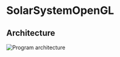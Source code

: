 # SolarSystemOpenGL

## Architecture
![Program architecture](http://www.plantuml.com/plantuml/svg/ZLDDRzim3BtxLmWzsMrJO1_deKEx0GLMj6YANOOT69knjScI8J79Wct_VVI775R6XbsIuBt7noUIkGu4ddQjoTREW5zt3Nfys7p3ajJLrQztwjR30JO6_yQlTRipeu2THkoJhXjQkvql9tIrOdHfa3sXhT1_iBMsoA9pTNP-DdTCsHUsZyqnw38afQSmAR7iBHMlMC4vKqm6I3aHO4dUE4lUcN0F5chq2nfQz3293FCfa2ZJIKXkMHlV_5dZ8Skoqa08QghzcQs6KKn32AVVuSlNx6BlTAM6YyYBx7UixOsuycBuplTOlbObj8ykQDBENgg8F8ElaIxLrZWWjNLxuR58oKa6lpr_13KtXwhguNpaYXZfeAbi994wizyaHOh9ngXTSMB6X2DEZBT0RnKZlUazaDS_vBlbrFkyyJ2LcoUschgNuoukP4a-pk4G1z9SggWkJgyTfv-Vl0Kt77mkpbuP4KzSu9WlNhyCcFOHcdak0qIOpvsxpXoVTOiVeIJdyscVedLotzoSAMq9_HOuPNpCl9IA0JdPvT-HbGCOOvBNjbQwAlvdhRSQMYICIR-tiXN18jyy17arxpi7NT2Xjt-ZkgcPx8zU_rlnu3UQmFH2LqrX6bvS49edHz2NBKLBepjR6cq7-IIiiFQ8itJNLK0uSQHRB5u-L9uEFtN8NICDy3nEDXiD8dF7zPR9OruaDJVEE3yiyXfjjMlD7m00)
